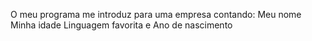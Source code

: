 O meu programa me introduz para uma empresa contando:
    Meu nome
    Minha idade
    Linguagem favorita
    e Ano de nascimento